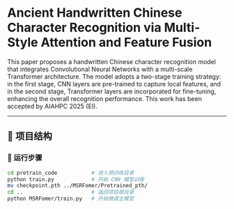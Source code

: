 # Ancient Handwritten Chinese Character Recognition via Multi-Style Attention and Feature Fusion

This paper proposes a handwritten Chinese character recognition model that integrates Convolutional Neural Networks with a multi-scale Transformer architecture. The model adopts a two-stage training strategy: in the first stage, CNN layers are pre-trained to capture local features, and in the second stage, Transformer layers are incorporated for fine-tuning, enhancing the overall recognition performance. This work has been accepted by AIAHPC 2025 (EI).

---

## 🧩 项目结构

### 🧪 运行步骤

```bash
cd pretrain_code           # 进入预训练目录
python train.py            # 开始 CNN 模型训练
mv checkpoint.pth ../MSRFomer/Pretrained_pth/
cd ..                      # 返回项目根目录
python MSRFomer/train.py   # 开始微调主模型
